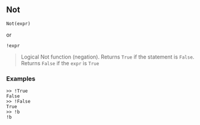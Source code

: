## Not

```
Not(expr)
```

or

```
!expr
```

> Logical Not function (negation). Returns `True` if the statement is `False`. Returns `False` if the `expr` is `True`

### Examples

```
>> !True
False
>> !False
True
>> !b
!b
```